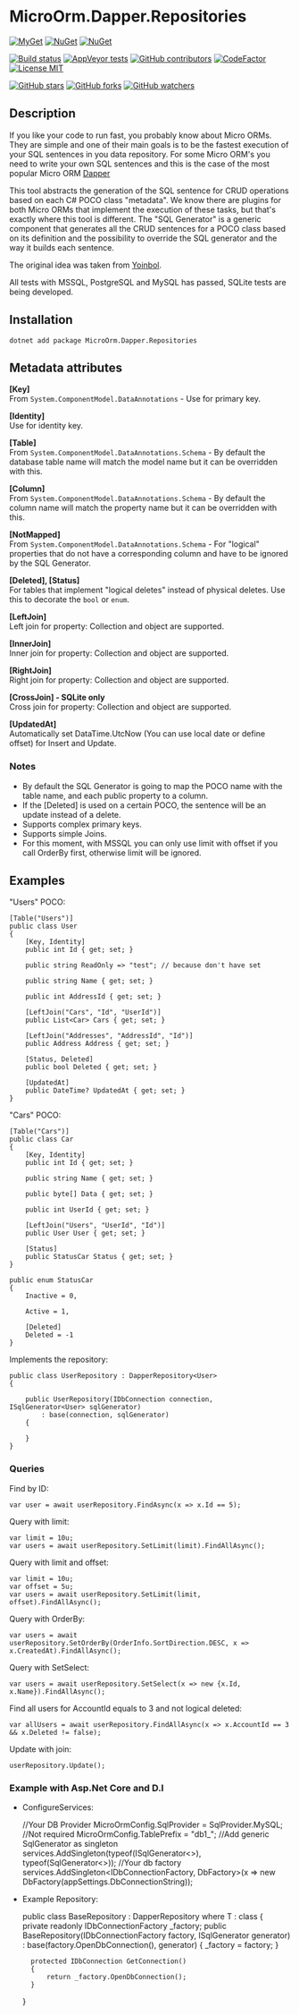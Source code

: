 # MicroOrm.Dapper.Repositories

[![MyGet](https://img.shields.io/myget/phnx47-beta/vpre/MicroOrm.Dapper.Repositories.svg)](https://www.myget.org/feed/phnx47-beta/package/nuget/MicroOrm.Dapper.Repositories)
[![NuGet](https://img.shields.io/nuget/v/MicroOrm.Dapper.Repositories.svg)](https://www.nuget.org/packages/MicroOrm.Dapper.Repositories)
[![NuGet](https://img.shields.io/nuget/dt/MicroOrm.Dapper.Repositories.svg)](https://www.nuget.org/packages/MicroOrm.Dapper.Repositories)

[![Build status](https://ci.appveyor.com/api/projects/status/v4105ivo9emm3qus/branch/master?svg=true)](https://ci.appveyor.com/project/phnx47/microorm-dapper-repositories/branch/master)
[![AppVeyor tests](https://img.shields.io/appveyor/tests/phnx47/microorm-dapper-repositories.svg)](https://ci.appveyor.com/project/phnx47/microorm-dapper-repositories/build/tests)
[![GitHub contributors](https://img.shields.io/github/contributors/phnx47/MicroOrm.Dapper.Repositories.svg)](https://github.com/phnx47/MicroOrm.Dapper.Repositories/graphs/contributors)
[![CodeFactor](https://www.codefactor.io/repository/github/phnx47/microorm.dapper.repositories/badge/master)](https://www.codefactor.io/repository/github/phnx47/microorm.dapper.repositories/overview/master)
[![License MIT](https://img.shields.io/badge/license-MIT-green.svg)](https://opensource.org/licenses/MIT)

[![GitHub stars](https://img.shields.io/github/stars/phnx47/MicroOrm.Dapper.Repositories.svg?style=social&label=Star)](https://github.com/phnx47/MicroOrm.Dapper.Repositories)
[![GitHub forks](https://img.shields.io/github/forks/phnx47/MicroOrm.Dapper.Repositories.svg?style=social&label=Fork)](https://github.com/phnx47/MicroOrm.Dapper.Repositories)
[![GitHub watchers](https://img.shields.io/github/watchers/phnx47/MicroOrm.Dapper.Repositories.svg?style=social&label=Watch)](https://github.com/phnx47/MicroOrm.Dapper.Repositories)

## Description

If you like your code to run fast, you probably know about Micro ORMs.
They are simple and one of their main goals is to be the fastest execution of your SQL sentences in you data repository.
For some Micro ORM's you need to write your own SQL sentences and this is the case of the most popular Micro ORM [Dapper](https://github.com/StackExchange/dapper-dot-net)

This tool abstracts the generation of the SQL sentence for CRUD operations based on each C# POCO class "metadata".
We know there are plugins for both Micro ORMs that implement the execution of these tasks, but that's exactly where this tool is different. The "SQL Generator" is a generic component
that generates all the CRUD sentences for a POCO class based on its definition and the possibility to override the SQL generator and the way it builds each sentence.

The original idea was taken from [Yoinbol](https://github.com/Yoinbol/MicroOrm.Pocos.SqlGenerator).

All tests with MSSQL, PostgreSQL and MySQL has passed, SQLite tests are being developed.

## Installation

    dotnet add package MicroOrm.Dapper.Repositories

## Metadata attributes

**[Key]**  
From `System.ComponentModel.DataAnnotations` - Use for primary key.

**[Identity]**  
Use for identity key.

**[Table]**  
From `System.ComponentModel.DataAnnotations.Schema` - By default the database table name will match the model name but it can be overridden with this.

**[Column]**  
From `System.ComponentModel.DataAnnotations.Schema` - By default the column name will match the property name but it can be overridden with this.

**[NotMapped]**  
From `System.ComponentModel.DataAnnotations.Schema` - For "logical" properties that do not have a corresponding column and have to be ignored by the SQL Generator.

**[Deleted], [Status]**  
For tables that implement "logical deletes" instead of physical deletes. Use this to decorate the `bool` or `enum`.

**[LeftJoin]**  
Left join for property: Collection and object are supported.

**[InnerJoin]**  
Inner join for property: Collection and object are supported.

**[RightJoin]**  
Right join for property: Collection and object are supported.

**[CrossJoin] - SQLite only**  
Cross join for property: Collection and object are supported.

**[UpdatedAt]**  
Automatically set DataTime.UtcNow (You can use local date or define offset) for Insert and Update.

### Notes

* By default the SQL Generator is going to map the POCO name with the table name, and each public property to a column.
* If the [Deleted] is used on a certain POCO, the sentence will be an update instead of a delete.
* Supports complex primary keys.
* Supports simple Joins.
* For this moment, with MSSQL you can only use limit with offset if you call OrderBy first, otherwise limit will be ignored.

## Examples

"Users" POCO:

    [Table("Users")]
    public class User
    {
        [Key, Identity]
        public int Id { get; set; }

        public string ReadOnly => "test"; // because don't have set

        public string Name { get; set; }

        public int AddressId { get; set; }

        [LeftJoin("Cars", "Id", "UserId")]
        public List<Car> Cars { get; set; }

        [LeftJoin("Addresses", "AddressId", "Id")]
        public Address Address { get; set; }

        [Status, Deleted]
        public bool Deleted { get; set; }

        [UpdatedAt]
        public DateTime? UpdatedAt { get; set; }
    }

"Cars" POCO:

    [Table("Cars")]
    public class Car
    {
        [Key, Identity]
        public int Id { get; set; }

        public string Name { get; set; }

        public byte[] Data { get; set; }

        public int UserId { get; set; }

        [LeftJoin("Users", "UserId", "Id")]
        public User User { get; set; }

        [Status]
        public StatusCar Status { get; set; }
    }

    public enum StatusCar
    {
        Inactive = 0,

        Active = 1,

        [Deleted]
        Deleted = -1
    }

Implements the repository:

    public class UserRepository : DapperRepository<User>
    {

        public UserRepository(IDbConnection connection, ISqlGenerator<User> sqlGenerator)
            : base(connection, sqlGenerator)
        {

        }
    }

### Queries

Find by ID:

    var user = await userRepository.FindAsync(x => x.Id == 5);
    
Query with limit:

    var limit = 10u;
    var users = await userRepository.SetLimit(limit).FindAllAsync();


Query with limit and offset:

    var limit = 10u;
    var offset = 5u;
    var users = await userRepository.SetLimit(limit, offset).FindAllAsync();


Query with OrderBy:
    
    var users = await userRepository.SetOrderBy(OrderInfo.SortDirection.DESC, x => x.CreatedAt).FindAllAsync();

Query with SetSelect:
    
    var users = await userRepository.SetSelect(x => new {x.Id, x.Name}).FindAllAsync();

Find all users for AccountId equals to 3 and not logical deleted:

    var allUsers = await userRepository.FindAllAsync(x => x.AccountId == 3 && x.Deleted != false);

Update with join:

    userRepository.Update();
### Example with Asp.Net Core and D.I
- ConfigureServices:


    //Your DB Provider
    MicroOrmConfig.SqlProvider = SqlProvider.MySQL;
    //Not required
    MicroOrmConfig.TablePrefix = "db1_";
    //Add generic SqlGenerator as singleton
    services.AddSingleton(typeof(ISqlGenerator<>), typeof(SqlGenerator<>));
    //Your db factory
    services.AddSingleton<IDbConnectionFactory, DbFactory>(x => new DbFactory(appSettings.DbConnectionString));

- Example Repository:


    public class BaseRepository<T> : DapperRepository<T> where T : class
    {
        private readonly IDbConnectionFactory _factory;
        public BaseRepository(IDbConnectionFactory factory, ISqlGenerator<T> generator)
            : base(factory.OpenDbConnection(), generator)
        {
            _factory = factory;
        }
        
        protected IDbConnection GetConnection()
        {
            return _factory.OpenDbConnection();
        }
    }
